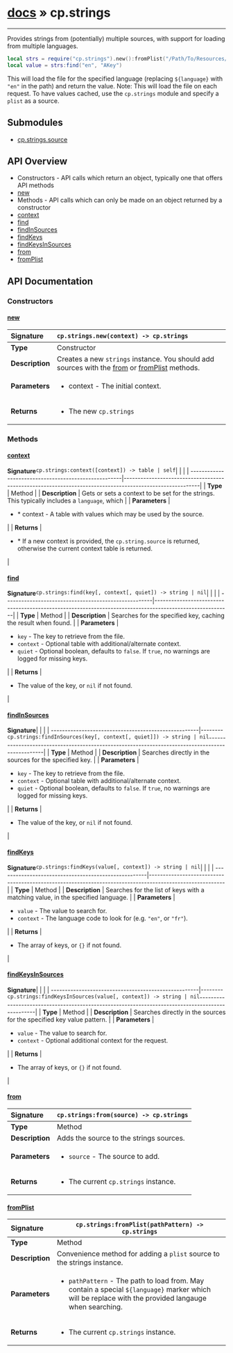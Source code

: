 # [docs](index.md) » cp.strings
---

Provides strings from (potentially) multiple sources, with support for loading from multiple languages.

```lua
local strs = require("cp.strings").new():fromPlist("/Path/To/Resources/${language}.lproj/MYLocalization.strings")
local value = strs:find("en", "AKey")
```

This will load the file for the specified language (replacing `${language}` with `"en"` in the path) and return the value.
Note: This will load the file on each request. To have values cached, use the `cp.strings` module and specify a `plist` as a source.

## Submodules
 * [cp.strings.source](cp.strings.source.md)

## API Overview
* Constructors - API calls which return an object, typically one that offers API methods
 * [new](#new)
* Methods - API calls which can only be made on an object returned by a constructor
 * [context](#context)
 * [find](#find)
 * [findInSources](#findinsources)
 * [findKeys](#findkeys)
 * [findKeysInSources](#findkeysinsources)
 * [from](#from)
 * [fromPlist](#fromplist)

## API Documentation

### Constructors

#### [new](#new)
| <span style="float: left;">**Signature**</span> | <span style="float: left;">`cp.strings.new(context) -> cp.strings` </span>                                                          |
| -----------------------------------------------------|---------------------------------------------------------------------------------------------------------|
| **Type**                                             | Constructor                                                                                         |
| **Description**                                      | Creates a new `strings` instance. You should add sources with the [from](#from) or [fromPlist](#fromPlist) methods.                                                                                         |
| **Parameters**                                       | <ul><li>context      - The initial context.</li></ul> |
| **Returns**                                          | <ul><li>The new `cp.strings`</li></ul>          |

### Methods

#### [context](#context)
| <span style="float: left;">**Signature**</span> | <span style="float: left;">`cp.strings:context([context]) -> table | self` </span>                                                          |
| -----------------------------------------------------|---------------------------------------------------------------------------------------------------------|
| **Type**                                             | Method                                                                                         |
| **Description**                                      | Gets or sets a context to be set for the strings. This typically includes a `language`, which                                                                                         |
| **Parameters**                                       | <ul><li>* context   - A table with values which may be used by the source.</li></ul> |
| **Returns**                                          | <ul><li>* If a new context is provided, the `cp.string.source` is returned, otherwise the current context table is returned.</li></ul>          |

#### [find](#find)
| <span style="float: left;">**Signature**</span> | <span style="float: left;">`cp.strings:find(key[, context[, quiet]) -> string | nil` </span>                                                          |
| -----------------------------------------------------|---------------------------------------------------------------------------------------------------------|
| **Type**                                             | Method                                                                                         |
| **Description**                                      | Searches for the specified key, caching the result when found.                                                                                         |
| **Parameters**                                       | <ul><li>`key`        - The key to retrieve from the file.</li><li>`context`    - Optional table with additional/alternate context.</li><li>`quiet`      - Optional boolean, defaults to `false`. If `true`, no warnings are logged for missing keys.</li></ul> |
| **Returns**                                          | <ul><li>The value of the key, or `nil` if not found.</li></ul>          |

#### [findInSources](#findinsources)
| <span style="float: left;">**Signature**</span> | <span style="float: left;">`cp.strings:findInSources(key[, context[, quiet]]) -> string | nil` </span>                                                          |
| -----------------------------------------------------|---------------------------------------------------------------------------------------------------------|
| **Type**                                             | Method                                                                                         |
| **Description**                                      | Searches directly in the sources for the specified key.                                                                                         |
| **Parameters**                                       | <ul><li>`key`        - The key to retrieve from the file.</li><li>`context`    - Optional table with additional/alternate context.</li><li>`quiet`      - Optional boolean, defaults to `false`. If `true`, no warnings are logged for missing keys.</li></ul> |
| **Returns**                                          | <ul><li>The value of the key, or `nil` if not found.</li></ul>          |

#### [findKeys](#findkeys)
| <span style="float: left;">**Signature**</span> | <span style="float: left;">`cp.strings:findKeys(value[, context]) -> string | nil` </span>                                                          |
| -----------------------------------------------------|---------------------------------------------------------------------------------------------------------|
| **Type**                                             | Method                                                                                         |
| **Description**                                      | Searches for the list of keys with a matching value, in the specified language.                                                                                         |
| **Parameters**                                       | <ul><li>`value`      - The value to search for.</li><li>`context`    - The language code to look for (e.g. `"en"`, or `"fr"`).</li></ul> |
| **Returns**                                          | <ul><li>The array of keys, or `{}` if not found.</li></ul>          |

#### [findKeysInSources](#findkeysinsources)
| <span style="float: left;">**Signature**</span> | <span style="float: left;">`cp.strings:findKeysInSources(value[, context]) -> string | nil` </span>                                                          |
| -----------------------------------------------------|---------------------------------------------------------------------------------------------------------|
| **Type**                                             | Method                                                                                         |
| **Description**                                      | Searches directly in the sources for the specified key value pattern.                                                                                         |
| **Parameters**                                       | <ul><li>`value`      - The value to search for.</li><li>`context`    - Optional additional context for the request.</li></ul> |
| **Returns**                                          | <ul><li>The array of keys, or `{}` if not found.</li></ul>          |

#### [from](#from)
| <span style="float: left;">**Signature**</span> | <span style="float: left;">`cp.strings:from(source) -> cp.strings` </span>                                                          |
| -----------------------------------------------------|---------------------------------------------------------------------------------------------------------|
| **Type**                                             | Method                                                                                         |
| **Description**                                      | Adds the source to the strings sources.                                                                                         |
| **Parameters**                                       | <ul><li>`source`		- The source to add.</li></ul> |
| **Returns**                                          | <ul><li>The current `cp.strings` instance.</li></ul>          |

#### [fromPlist](#fromplist)
| <span style="float: left;">**Signature**</span> | <span style="float: left;">`cp.strings:fromPlist(pathPattern) -> cp.strings` </span>                                                          |
| -----------------------------------------------------|---------------------------------------------------------------------------------------------------------|
| **Type**                                             | Method                                                                                         |
| **Description**                                      | Convenience method for adding a `plist` source to the strings instance.                                                                                         |
| **Parameters**                                       | <ul><li>`pathPattern`	- The path to load from. May contain a special `${language}` marker which will be replace with the provided langauge when searching.</li></ul> |
| **Returns**                                          | <ul><li>The current `cp.strings` instance.</li></ul>          |

